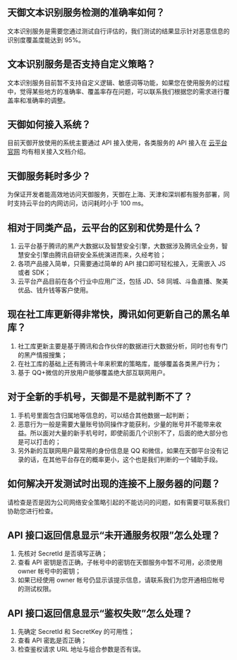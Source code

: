 ## 天御文本识别服务检测的准确率如何？

文本识别服务是需要您通过测试自行评估的，我们测试的结果显示针对恶意信息的识别度覆盖度能达到 95%。

## 文本识别服务是否支持自定义策略？

文本识别服务目前暂不支持自定义逻辑、敏感词等功能，如果您在使用服务的过程中，觉得某些地方的准确率、覆盖率存在问题，可以联系我们根据您的需求进行覆盖率和准确率的调整。

## 天御如何接入系统？

目前天御开放使用的系统主要通过 API 接入使用，各类服务的 API 接入在 [云平台官网](/) 均有相关接入文档介绍。

## 天御服务耗时多少？

为保证开发者能高效地访问天御服务，天御在上海、天津和深圳都有服务部署，同时支持云平台的内网访问，访问耗时小于 100 ms。

## 相对于同类产品，云平台的区别和优势是什么？

1. 云平台基于腾讯的黑产大数据以及智慧安全引擎，大数据涉及腾讯全业务，智慧安全引擎由腾讯自研安全系统演进而来，久经考验； 
2. 各项产品接入简单，只需要通过简单的 API 接口即可轻松接入，无需嵌入 JS 或者 SDK；
3. 云平台产品目前在各个行业中应用广泛，包括 JD、58 同城、斗鱼直播、聚美优品、钱升钱等客户使用。

## 现在社工库更新得非常快，腾讯如何更新自己的黑名单库？

1. 社工库更新主要是基于腾讯和合作伙伴的数据进行大数据分析，同时也有专门的黑产情报搜集；
2. 在社工库的基础上还有腾讯十年来积累的策略库，能够覆盖各类黑产行为；
3. 基于 QQ+微信的开放用户能够覆盖绝大部互联网用户。

## 对于全新的手机号，天御是不是就判断不了？

1. 手机号里面包含归属地等信息的，可以结合其他数据一起判断；
2. 恶意行为一般是需要大量账号协同操作才能获利，少量的账号并不能带来收益。所以面对大量的新手机号时，即使前面几个识别不了，后面的绝大部分也是可以打击的；
3. 另外新的互联网用户最常用的身份信息是 QQ 和微信，如果在天御平台没有记录的话，在其他平台存在的概率更小，这个也是我们判断的一个辅助手段。

## 如何解决开发测试时出现的连接不上服务器的问题？

请检查是否是因为公司网络安全策略引起的不能访问的问题，如有需要可联系我们协助您进行检查。

## API 接口返回信息显示“未开通服务权限”怎么处理？

1. 先核对 SecretId 是否填写正确；
2. 查看 API 密钥是否正确，子帐号中的密钥在天御服务中暂不可用，必须使用 owner 帐号中的密钥；
3. 如果已经使用 owner 帐号仍显示该提示信息，请联系我们为您开通相应帐号的测试权限。

## API 接口返回信息显示“鉴权失败”怎么处理？

1. 先确定 SecretId 和 SecretKey 的可用性；
2. 查看 API 密匙是否正确；
2. 检查鉴权请求 URL 地址与组合参数是否有误。
